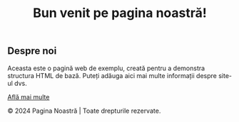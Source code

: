 <!DOCTYPE html>
<html lang="ro">
<head>
    <meta charset="UTF-8">
    <meta name="viewport" content="width=device-width, initial-scale=1.0">
    <title>Pagina Web Simplă</title>
   
  
</head>
<body>

<header>
    <h1>Bun venit pe pagina noastră!</h1>
</header>

<main>
    <h2>Despre noi</h2>
    <p>Aceasta este o pagină web de exemplu, creată pentru a demonstra structura HTML de bază. Puteți adăuga aici mai multe informații despre site-ul dvs.</p>
    <a href="#">Află mai multe</a>
</main>

<footer>
    <p>&copy; 2024 Pagina Noastră | Toate drepturile rezervate.</p>
</footer>

</body>
</html>
